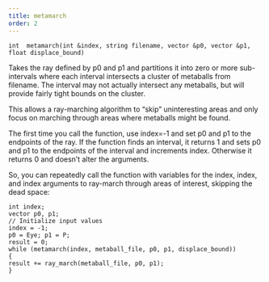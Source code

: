 ```yaml
---
title: metamarch
order: 2
---
```

`int  metamarch(int &index, string filename, vector &p0, vector &p1, float displace_bound)`

Takes the ray defined by p0 and p1 and partitions it into zero
or more sub-intervals where each interval intersects a cluster of
metaballs from filename. The interval may not actually intersect any
metaballs, but will provide fairly tight bounds on the cluster.

This allows a ray-marching algorithm to “skip” uninteresting areas and
only focus on marching through areas where metaballs might be found.

The first time you call the function, use index=-1 and set p0
and p1 to the endpoints of the ray. If the function finds an
interval, it returns 1 and sets p0 and p1 to the endpoints of
the interval and increments index. Otherwise it returns 0 and
doesn’t alter the arguments.

So, you can repeatedly call the function with variables for the
index, index, and index arguments to ray-march through areas
of interest, skipping the dead space:

```vex
int index;
vector p0, p1;
// Initialize input values
index = -1;
p0 = Eye; p1 = P;
result = 0;
while (metamarch(index, metaball_file, p0, p1, displace_bound))
{
result += ray_march(metaball_file, p0, p1);
}

```
